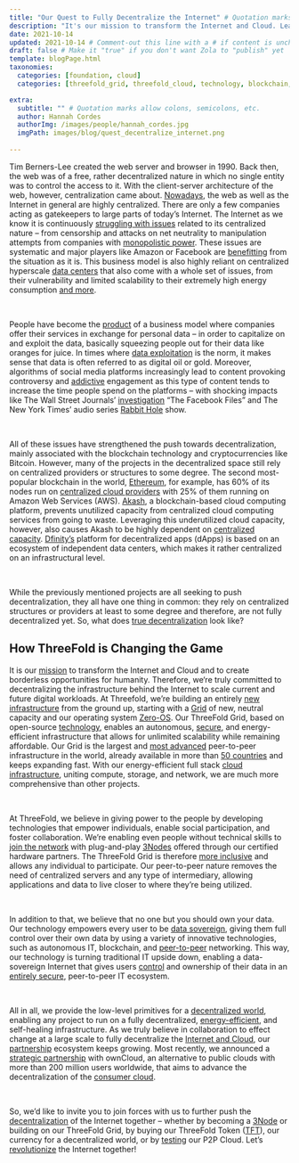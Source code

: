 ```yaml
---
title: "Our Quest to Fully Decentralize the Internet" # Quotation marks allow colons, semicolons, etc.
description: "It's our mission to transform the Internet and Cloud. Learn more about the status quo and how we're working on fully decentralizing the entire Internet!" # Quotation marks allow colons, semicolons, etc.
date: 2021-10-14
updated: 2021-10-14 # Comment-out this line with a # if content is unchanged
draft: false # Make it "true" if you don't want Zola to "publish" yet
template: blogPage.html
taxonomies:
  categories: [foundation, cloud]
  categories: [threefold_grid, threefold_cloud, technology, blockchain, peer_to_peer]

extra:
  subtitle: "" # Quotation marks allow colons, semicolons, etc.
  author: Hannah Cordes
  authorImg: /images/people/hannah_cordes.jpg
  imgPath: images/blog/quest_decentralize_internet.png
  
---
```


Tim Berners-Lee created the web server and browser in 1990. Back then, the web was of a free, rather decentralized nature in which no single entity was to control the access to it. With the client-server architecture of the web, however, centralization came about. [Nowadays](https://threefold.io/info/threefold#/threefold__why_intro?id=everyone-should-be-autonomous), the web as well as the Internet in general are highly centralized. There are only a few companies acting as gatekeepers to large parts of today’s Internet. The Internet as we know it is continuously [struggling with issues](https://theconversation.com/web-3-0-the-decentralised-web-promises-to-make-the-internet-free-again-113139) related to its centralized nature – from censorship and attacks on net neutrality to manipulation attempts from companies with [monopolistic power](https://www.newyorker.com/magazine/2017/08/28/who-owns-the-internet). These issues are systematic and major players like Amazon or Facebook are [benefitting](https://techmonitor.ai/boardroom/power-of-tech-companies) from the situation as it is. This business model is also highly reliant on centralized hyperscale [data centers](https://threefold.io/blog/post/data_leaks/) that also come with a whole set of issues, from their vulnerability and limited scalability to their extremely high energy consumption [and more](https://threefold.io/blog/post/threefold_cloud_vs_centralized_providers_like_aws_azure/).

<br/>

People have become the [product](https://threefold.io/blog/post/threefold_data_sovereignty/) of a business model where companies offer their services in exchange for personal data – in order to capitalize on and exploit the data, basically squeezing people out for their data like oranges for juice. In times where [data exploitation](https://www.techradar.com/news/why-personal-data-exploitation-has-become-the-norm) is the norm, it makes sense that data is often referred to as digital oil or gold. Moreover, algorithms of social media platforms increasingly lead to content provoking controversy and [addictive](https://thereboot.com/creating-decentralized-social-media-alternatives-to-facebook-and-twitter/) engagement as this type of content tends to increase the time people spend on the platforms – with shocking impacts like The Wall Street Journals’ [investigation](https://www.wsj.com/articles/the-facebook-files-11631713039) “The Facebook Files” and The New York Times’ audio series [Rabbit Hole](https://www.nytimes.com/2020/04/22/podcasts/rabbit-hole-prologue.html) show.

<br/>

All of these issues have strengthened the push towards decentralization, mainly associated with the blockchain technology and cryptocurrencies like Bitcoin. However, many of the projects in the decentralized space still rely on centralized providers or structures to some degree. The second most-popular blockchain in the world, [Ethereum](https://threefold.io/blog/post/decentralize_blockchain/), for example, has 60% of its nodes run on [centralized cloud providers](https://threefold.io/blog/post/threefold_cloud_vs_centralized_providers_like_aws_azure/) with 25% of them running on Amazon Web Services (AWS). [Akash](https://threefold.io/blog/post/project_comparison_2_akash/), a blockchain-based cloud computing platform, prevents unutilized capacity from centralized cloud computing services from going to waste. Leveraging this underutilized cloud capacity, however, also causes Akash to be highly dependent on [centralized capacity](https://blog.orchid.com/akash-networks-greg-osuri-on-decentralizing-cloud-computing/). [Dfinity’s](https://threefold.io/blog/post/project_comparison_1_dfinity/) platform for decentralized apps (dApps) is based on an ecosystem of independent data centers, which makes it rather centralized on an infrastructural level.

<br/>

While the previously mentioned projects are all seeking to push decentralization, they all have one thing in common: they rely on centralized structures or providers at least to some degree and therefore, are not fully decentralized yet. So, what does [true decentralization](https://threefold.io/blog/post/decentralize_blockchain/) look like?

## How ThreeFold is Changing the Game

It is our [mission](https://threefold.io/mission) to transform the Internet and Cloud and to create borderless opportunities for humanity. Therefore, we‘re truly committed to decentralizing the infrastructure behind the Internet to scale current and future digital workloads. At Threefold, we’re building an entirely [new infrastructure](https://threefold.io/blog/post/an_intro_to_the_threefold_grid/) from the ground up, starting with a [Grid](https://threefold.io/grid) of new, neutral capacity and our operating system [Zero-OS](https://threefold.io/blog/post/zero_os_blog/). Our ThreeFold Grid, based on open-source [technology](https://threefold.io/tech), enables an autonomous, [secure](https://library.threefold.me/info/threefold#/tfgrid/threefold__usp_secure?id=network-security), and energy-efficient infrastructure that allows for unlimited scalability while remaining affordable. Our Grid is the largest and [most advanced](https://www.forbes.com/sites/johnkoetsier/2020/06/20/largest-distributed-peer-to-peer-grid-on-the-planet-laying-foundation-for-a-decentralized-internet/) peer-to-peer infrastructure in the world, already available in more than [50 countries](https://explorer.grid.tf/) and keeps expanding fast. With our energy-efficient full stack [cloud infrastructure](https://cloud.threefold.io), uniting compute, storage, and network, we are much more comprehensive than other projects.

<br/>

At ThreeFold, we believe in giving power to the people by developing technologies that empower individuals, enable social participation, and foster collaboration. We’re enabling even people without technical skills to [join the network](https://threefold.io/farm) with plug-and-play [3Nodes](https://shop.threefold.tech/index.php?route=common/home) offered through our certified hardware partners. The ThreeFold Grid is therefore [more inclusive](https://www.threefold.io/blog/post/tf_grid_peoples_internet/) and allows any individual to participate. Our peer-to-peer nature removes the need of centralized servers and any type of intermediary, allowing applications and data to live closer to where they’re being utilized.

<br/>

In addition to that, we believe that no one but you should own your data. Our technology empowers every user to be [data sovereign](https://threefold.io/blog/post/threefold_data_sovereignty/), giving them full control over their own data by using a variety of innovative technologies, such as autonomous IT, blockchain, and [peer-to-peer](https://threefold.io/tech/peer-to-peer) networking. This way, our technology is turning traditional IT upside down, enabling a data-sovereign Internet that gives users [control](https://threefold.io/blog/post/join_the_peoples_internet/) and ownership of their data in an [entirely secure](https://forum.threefold.io/t/critical-security-updates-for-apple-and-google-underline-need-for-secure-it-ecosystem/1271), peer-to-peer IT ecosystem.

<br/>

All in all, we provide the low-level primitives for a [decentralized world](https://forum.threefold.io/t/threefold-is-the-substrate-for-decloud/1295), enabling any project to run on a fully decentralized, [energy-efficient](https://new.threefold.io/blog/post/for_our_planet/), and self-healing infrastructure. As we truly believe in collaboration to effect change at a large scale to fully decentralize the [Internet and Cloud](https://africa.businessinsider.com/local/markets/ambitious-startup-to-disrupt-the-internet-and-cloud/b38rwj4), our [partnership](https://threefold.io/partners) ecosystem keeps growing. Most recently, we announced a [strategic partnership](https://threefold.io/partners/owncloud) with ownCloud, an alternative to public clouds with more than 200 million users worldwide, that aims to advance the decentralization of the [consumer cloud](https://threefold.io/news/post/owncloud_threefold/).

<br/>

So, we’d like to invite you to join forces with us to further push the [decentralization](https://www.econotimes.com/ThreeFold-DFINITY-and-the-race-to-Decentralize-the-Internet-1618367) of the Internet together – whether by becoming a [3Node](https://threefold.io/farm) or building on our ThreeFold Grid, by buying our ThreeFold Token ([TFT](https://threefold.io/tft)), our currency for a decentralized world, or by [testing](https://threefold.io/info/cloud#/cloud__evdc_getting_started) our P2P Cloud. Let’s [revolutionize](https://tgdaily.com/web/6-dfinity-threefold-are-leading-an-internet-decentralization-revolution/) the Internet together!

